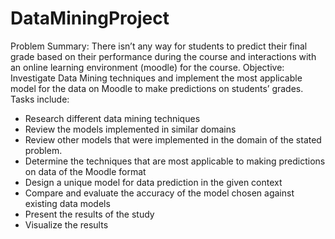 # DataMiningProject

Problem Summary: There isn’t any way for students to predict their final grade based on their performance during the course and interactions with an online learning environment (moodle) for the course. 
Objective: Investigate Data Mining techniques and implement the most applicable model for the data on Moodle to make predictions on students’ grades. 
Tasks include:
-	Research different data mining techniques 
-	Review the models implemented in similar domains 
-	Review other models that were implemented in the domain of the stated problem.
-	Determine the techniques that are most applicable to making predictions on data of the Moodle format
-	Design a unique model for data prediction in the given context
-	Compare and evaluate the accuracy of the model chosen against existing data models
-	Present the results of the study
-	Visualize the results

